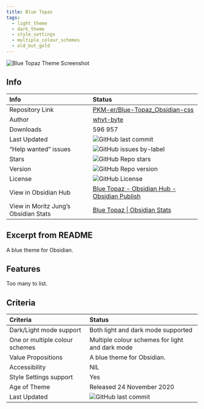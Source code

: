 ```yaml
---
title: Blue Topaz
tags:
  - light_theme
  - dark_theme
  - style_settings
  - multiple_colour_schemes
  - old_but_gold
---
```


![Blue Topaz Theme Screenshot](https://raw.githubusercontent.com/PKM-er/Blue-Topaz_Obsidian-css/refs/heads/master/preview_Blue%20Topaz.png)

## Info

| Info                                 | Status                                                                                                                                                                                                                  |
| :----------------------------------- | :---------------------------------------------------------------------------------------------------------------------------------------------------------------------------------------------------------------------- |
| Repository Link                      | [PKM-er/Blue-Topaz_Obsidian-css](https://github.com/PKM-er/Blue-Topaz_Obsidian-css)                                                                                                                                     |
| Author                               | [whyt-byte](https://github.com/whyt-byte)                                                                                                                                                                               |
| Downloads                            | 596 957                                                                                                                                                                                                                 |
| Last Updated                         | ![GitHub last commit](https://img.shields.io/github/last-commit/PKM-er/Blue-Topaz_Obsidian-css?color=573E7A&amp;label=last%20update&amp;logo=github&amp;style=for-the-badge) |
| “Help wanted” issues                 | ![GitHub issues by-label](https://img.shields.io/github/issues/PKM-er/Blue-Topaz_Obsidian-css/help%20wanted?color=573E7A&amp;logo=github&amp;style=for-the-badge)            |
| Stars                                | ![GitHub Repo stars](https://img.shields.io/github/stars/PKM-er/Blue-Topaz_Obsidian-css?color=573E7A&amp;logo=github&amp;style=for-the-badge)                                |
| Version                              | ![GitHub Repo version](https://img.shields.io/github/v/release/PKM-er/Blue-Topaz_Obsidian-css?color=573E7A&amp;logo=github&amp;style=for-the-badge&sort=semver)              |
| License                              | ![GitHub License](https://img.shields.io/github/license/PKM-er/Blue-Topaz_Obsidian-css?style=for-the-badge)                                                                   |
| View in Obsidian Hub                 | [Blue Topaz \- Obsidian Hub \- Obsidian Publish](https://publish.obsidian.md/hub/02+-+Community+Expansions/02.05+All+Community+Expansions/Themes/Blue+Topaz)                                                            |
| View in Moritz Jung’s Obsidian Stats | [Blue Topaz \| Obsidian Stats](https://www.moritzjung.dev/obsidian-stats/themes/blue-topaz/)                                                                                                                            |

## Excerpt from README

A blue theme for Obsidian.

## Features

Too many to list.

## Criteria

| Criteria                       | Status                                                                                                                                                                                                                  |
| :----------------------------- | :---------------------------------------------------------------------------------------------------------------------------------------------------------------------------------------------------------------------- |
| Dark/Light mode support        | Both light and dark mode supported                                                                                                                                                                                      |
| One or multiple colour schemes | Multiple colour schemes for light and dark mode                                                                                                                                                                         |
| Value Propositions             | A blue theme for Obsidian.                                                                                                                                                                                              |
| Accessibility                  | NIL                                                                                                                                                                                                                     |
| Style Settings support         | Yes                                                                                                                                                                                                                     |
| Age of Theme                   | Released 24 November 2020                                                                                                                                                                                               |
| Last Updated                   | ![GitHub last commit](https://img.shields.io/github/last-commit/PKM-er/Blue-Topaz_Obsidian-css?color=573E7A&amp;label=last%20update&amp;logo=github&amp;style=for-the-badge) |
